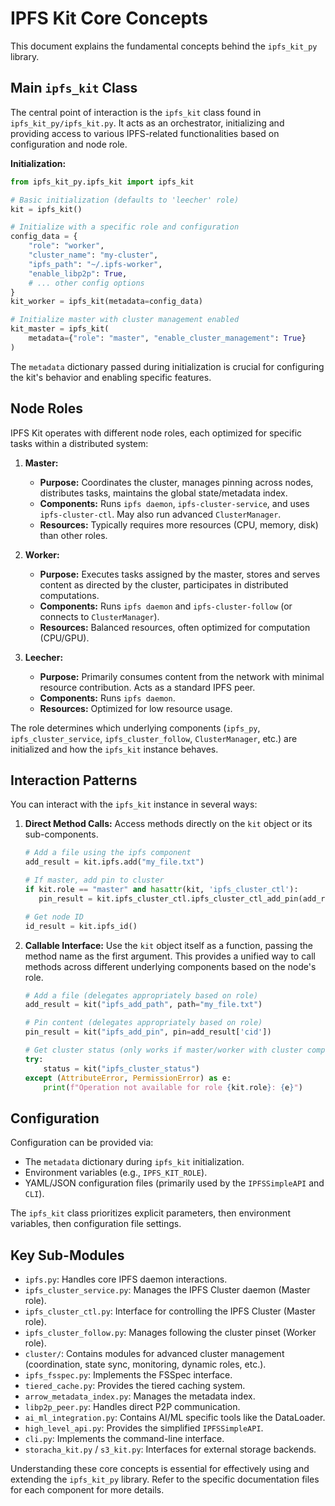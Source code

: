 # IPFS Kit Core Concepts

This document explains the fundamental concepts behind the `ipfs_kit_py` library.

## Main `ipfs_kit` Class

The central point of interaction is the `ipfs_kit` class found in `ipfs_kit_py/ipfs_kit.py`. It acts as an orchestrator, initializing and providing access to various IPFS-related functionalities based on configuration and node role.

**Initialization:**

```python
from ipfs_kit_py.ipfs_kit import ipfs_kit

# Basic initialization (defaults to 'leecher' role)
kit = ipfs_kit()

# Initialize with a specific role and configuration
config_data = {
    "role": "worker",
    "cluster_name": "my-cluster",
    "ipfs_path": "~/.ipfs-worker",
    "enable_libp2p": True,
    # ... other config options
}
kit_worker = ipfs_kit(metadata=config_data)

# Initialize master with cluster management enabled
kit_master = ipfs_kit(
    metadata={"role": "master", "enable_cluster_management": True}
)
```

The `metadata` dictionary passed during initialization is crucial for configuring the kit's behavior and enabling specific features.

## Node Roles

IPFS Kit operates with different node roles, each optimized for specific tasks within a distributed system:

1.  **Master:**
    *   **Purpose:** Coordinates the cluster, manages pinning across nodes, distributes tasks, maintains the global state/metadata index.
    *   **Components:** Runs `ipfs daemon`, `ipfs-cluster-service`, and uses `ipfs-cluster-ctl`. May also run advanced `ClusterManager`.
    *   **Resources:** Typically requires more resources (CPU, memory, disk) than other roles.

2.  **Worker:**
    *   **Purpose:** Executes tasks assigned by the master, stores and serves content as directed by the cluster, participates in distributed computations.
    *   **Components:** Runs `ipfs daemon` and `ipfs-cluster-follow` (or connects to `ClusterManager`).
    *   **Resources:** Balanced resources, often optimized for computation (CPU/GPU).

3.  **Leecher:**
    *   **Purpose:** Primarily consumes content from the network with minimal resource contribution. Acts as a standard IPFS peer.
    *   **Components:** Runs `ipfs daemon`.
    *   **Resources:** Optimized for low resource usage.

The role determines which underlying components (`ipfs_py`, `ipfs_cluster_service`, `ipfs_cluster_follow`, `ClusterManager`, etc.) are initialized and how the `ipfs_kit` instance behaves.

## Interaction Patterns

You can interact with the `ipfs_kit` instance in several ways:

1.  **Direct Method Calls:** Access methods directly on the `kit` object or its sub-components.

    ```python
    # Add a file using the ipfs component
    add_result = kit.ipfs.add("my_file.txt")

    # If master, add pin to cluster
    if kit.role == "master" and hasattr(kit, 'ipfs_cluster_ctl'):
       pin_result = kit.ipfs_cluster_ctl.ipfs_cluster_ctl_add_pin(add_result['Hash'])

    # Get node ID
    id_result = kit.ipfs_id()
    ```

2.  **Callable Interface:** Use the `kit` object itself as a function, passing the method name as the first argument. This provides a unified way to call methods across different underlying components based on the node's role.

    ```python
    # Add a file (delegates appropriately based on role)
    add_result = kit("ipfs_add_path", path="my_file.txt")

    # Pin content (delegates appropriately based on role)
    pin_result = kit("ipfs_add_pin", pin=add_result['cid'])

    # Get cluster status (only works if master/worker with cluster components)
    try:
        status = kit("ipfs_cluster_status")
    except (AttributeError, PermissionError) as e:
        print(f"Operation not available for role {kit.role}: {e}")
    ```

## Configuration

Configuration can be provided via:

-   The `metadata` dictionary during `ipfs_kit` initialization.
-   Environment variables (e.g., `IPFS_KIT_ROLE`).
-   YAML/JSON configuration files (primarily used by the `IPFSSimpleAPI` and `CLI`).

The `ipfs_kit` class prioritizes explicit parameters, then environment variables, then configuration file settings.

## Key Sub-Modules

-   `ipfs.py`: Handles core IPFS daemon interactions.
-   `ipfs_cluster_service.py`: Manages the IPFS Cluster daemon (Master role).
-   `ipfs_cluster_ctl.py`: Interface for controlling the IPFS Cluster (Master role).
-   `ipfs_cluster_follow.py`: Manages following the cluster pinset (Worker role).
-   `cluster/`: Contains modules for advanced cluster management (coordination, state sync, monitoring, dynamic roles, etc.).
-   `ipfs_fsspec.py`: Implements the FSSpec interface.
-   `tiered_cache.py`: Provides the tiered caching system.
-   `arrow_metadata_index.py`: Manages the metadata index.
-   `libp2p_peer.py`: Handles direct P2P communication.
-   `ai_ml_integration.py`: Contains AI/ML specific tools like the DataLoader.
-   `high_level_api.py`: Provides the simplified `IPFSSimpleAPI`.
-   `cli.py`: Implements the command-line interface.
-   `storacha_kit.py` / `s3_kit.py`: Interfaces for external storage backends.

Understanding these core concepts is essential for effectively using and extending the `ipfs_kit_py` library. Refer to the specific documentation files for each component for more details.
